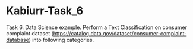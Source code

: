 # Kabiurr-Task_6
Task 6. Data Science example. Perform a Text Classification on consumer complaint dataset (https://catalog.data.gov/dataset/consumer-complaint-database) into following categories.
